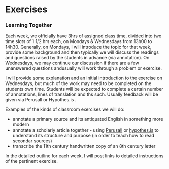 # Exercises

### Learning Together

Each week, we officially have 3hrs of assigned class time, divided into two time slots of 1 1/2 hrs each, on Mondays & Wednesdays from 13h00 to 14h30. Generally, on Mondays, I will introduce the topic for that week, provide some background and then typically we will discuss the readings and questions raised by the students in advance \(via annotation\). On Wednesdays, we may continue our discussion if there are a few unanswered questions andusually will work through a problem or exercise. 

I will provide some explanation and an initial introduction to the exercise on Wednesdays, but much of the work may need to be completed on the students own time. Students will be expected to complete a certain number of annotations, lines of translation and ths such. Usually feedback will be given via Perusall or Hypothes.is .

Examples of the kinds of classroom exercises we will do:

* annotate a primary source and its antiquated English in something more modern
* annotate a scholarly article together - using [Perusall](../../digital-tools/reading-and-annotations/perusall.md) or [hypothes.is](../../digital-tools/reading-and-annotations/hypothes.is.md) to understand its structure and purpose \(in order to teach how to read secondar sources\) 
* transcribe the 11th century handwritten copy of an 8th century letter

In the detailed outline for each week, I will post links to detailed instructions of the pertinent exercise.

